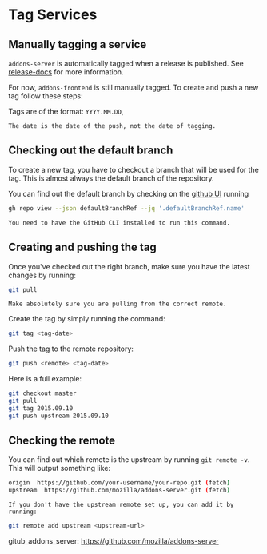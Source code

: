 # Tag Services

## Manually tagging a service

`addons-server` is automatically tagged when a release is published. See [release-docs](./release-docs.md) for more information.

For now, `addons-frontend` is still manually tagged.
To create and push a new tag follow these steps:

Tags are of the format: ``YYYY.MM.DD``,

```{note}
The date is the date of the push, not the date of tagging.
```

## Checking out the default branch

To create a new tag, you have to checkout a branch that will be used for the tag.
This is almost always the default branch of the repository.

You can find out the default branch by checking on the [github UI](gitub_addons_server) running

```bash
gh repo view --json defaultBranchRef --jq '.defaultBranchRef.name'
```

```{note}
You need to have the GitHub CLI installed to run this command.
```

## Creating and pushing the tag

Once you've checked out the right branch, make sure you have the latest changes by running:

```bash
git pull
```

```{warning}
Make absolutely sure you are pulling from the correct remote.
```

Create the tag by simply running the command:

```bash
git tag <tag-date>
```

Push the tag to the remote repository:

```bash
git push <remote> <tag-date>
```

Here is a full example:

```bash
git checkout master
git pull
git tag 2015.09.10
git push upstream 2015.09.10
```

## Checking the remote

You can find out which remote is the upstream by running ``git remote -v``.
This will output something like:

```bash
origin  https://github.com/your-username/your-repo.git (fetch)
upstream  https://github.com/mozilla/addons-server.git (fetch)
```

```{note}
If you don't have the upstream remote set up, you can add it by running:
```

```bash
git remote add upstream <upstream-url>
```

gitub_addons_server: https://github.com/mozilla/addons-server
